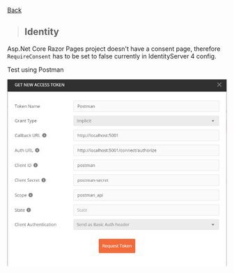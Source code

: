 [Back](../docs/backend/dotnet-backend.md)

> ## Identity 


Asp.Net Core Razor Pages project doesn't have a consent page, therefore `RequireConsent` has to be set to false currently in IdentityServer 4 config.

Test using Postman

![](./GetTokenInPostman.jpg)